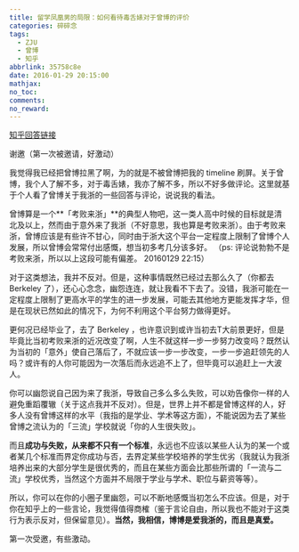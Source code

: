 ```yaml
---
title: 留学凤凰男的局限：如何看待毒舌婊对于曾博的评价
categories: 碎碎念
tags:
  - ZJU
  - 曾博
  - 知乎
abbrlink: 35758c8e
date: 2016-01-29 20:15:00
mathjax:
no_toc:
comments:
no_reward: 
---
```

[知乎回答链接](https://www.zhihu.com/question/39938456/answer/83976241)

谢邀（第一次被邀请，好激动）

我觉得我已经把曾博拉黑了啊，为的就是不被曾博把我的 timeline 刷屏。关于曾博，我个人了解不多，对于毒舌婊，我亦了解不多，所以不好多做评论。这里就基于个人看了曾博关于我浙的一些回答与评论，说说我的看法。<!-- more -->

曾博算是一个**「考败来浙」**的典型人物吧，这一类人高中时候的目标就是清北及以上，然而由于意外来了我浙（不好意思，我也算是考败来浙）。由于考败来浙，曾博应该是有些许不甘心，同时由于浙大这个平台一定程度上限制了曾博个人发展，所以曾博会常常付出感慨，想当初多考几分该多好。
（ps: 评论说勃勃不是考败来浙，所以以上这段可能有偏差。 20160129 22:15）

对于这类想法，我并不反对。但是，这种事情既然已经过去那么久了（你都去 Berkeley 了），还心心念念，幽怨连连，就让我看不下去了。没错，我浙可能在一定程度上限制了更高水平的学生的进一步发展，可能去其他地方更能发挥才华，但是在现状已然如此的情况下，为何不利用这个平台努力做得更好。

更何况已经毕业了，去了 Berkeley ，也许意识到或许当初去T大前景更好，但是毕竟比当初考败来浙的近况改变了啊，人生不就这样一步一步努力改变吗？既然认为当初的「意外」使自己落后了，不就应该一步一步改变，一步一步追赶领先的人吗？或许有的人你可能因为一次落后而永远追不上了，但毕竟可以追赶上一大波人。

你可以幽怨说自己因为来了我浙，导致自己多么多么失败，可以劝告像你一样的人避免重蹈覆辙（关于这点我并不反对）。但是，世界上并不都是曾博这样的人，好多人没有曾博这样的水平（我指的是学业、学术等这方面），不能说因为去了某些曾博之流认为的「三流」学校就说「你的人生很失败」。

而且**成功与失败，从来都不只有一个标准**，永远也不应该以某些人认为的某一个或者某几个标准而界定你成功与否，去界定某些学校培养的学生优劣（我就认为我浙培养出来的大部分学生是很优秀的，而且在某些方面会比那些所谓的「一流与二流」学校优秀，当然这个方面并不局限于学业与学术、职位与薪资等等）。

所以，你可以在你的小圈子里幽怨，可以不断地感慨当初怎么不应该。但是，对于你在知乎上的一些言论，我觉得值得商榷（鉴于言论自由，所以我也不能对于这类行为表示反对，但保留意见）。**当然，我相信，博博是爱我浙的，而且是真爱。**

第一次受邀，有些激动。